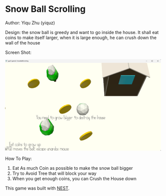 # Snow Ball Scrolling

Author: Yiqu Zhu (yiquz)

Design: the snow ball is greedy and want to go inside the house. It shall eat coins to make itself larger, when it is large enough, he can crush down the wall of the house

Screen Shot:

![Screen Shot](screenshot.png)

How To Play:
1. Eat As much Coin as possible to make the snow ball bigger
2. Try to Avoid Tree that will block your way
3. When you get enough coins, you can Crush the House down

This game was built with [NEST](NEST.md).
